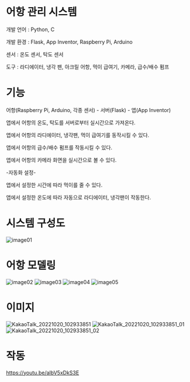 # 어항 관리 시스템


개발 언어 : Python, C

개발 환경 : Flask, App Inventor, Raspberry Pi, Arduino

센서 : 온도 센서, 탁도 센서

도구 : 라디에이터, 냉각 팬, 아크릴 어항, 먹이 급여기, 카메라, 급수/배수 펌프



# 기능

어항(Raspberry Pi, Arduino, 각종 센서) - 서버(Flask) - 앱(App Inventor)

앱에서 어항의 온도, 탁도를 서버로부터 실시간으로 가져온다.

앱에서 어항의 라디에이터, 냉각팬, 먹이 급여기를 동작시킬 수 있다.

앱에서 어항의 급수/배수 펌프를 작동시킬 수 있다.

앱에서 어항의 카메라 화면을 실시간으로 볼 수 있다.

-자동화 설정-

앱에서 설정한 시간에 따라 먹이를 줄 수 있다.

앱에서 설정한 온도에 따라 자동으로 라디에이터, 냉각팬이 작동한다.


# 시스템 구성도

![image01](https://user-images.githubusercontent.com/61938906/196835551-7885c49f-980a-453f-ba2c-edbd1356a6a6.png)


# 어항 모델링

![image02](https://user-images.githubusercontent.com/61938906/196835959-002fc2f1-5a45-4f16-8042-a796a3296009.png)
![image03](https://user-images.githubusercontent.com/61938906/196835961-9398fdf8-57ec-481c-9323-270cfb09e3c7.png)
![image04](https://user-images.githubusercontent.com/61938906/196835966-7ff97a9c-1983-4774-aa8e-db029e5f71a7.png)
![image05](https://user-images.githubusercontent.com/61938906/196835968-df8481d9-1dfd-4f0f-8beb-2f90f1fbb430.png)

# 이미지
![KakaoTalk_20221020_102933851](https://user-images.githubusercontent.com/61938906/196836685-c7bc3221-8890-439c-9248-80ef799be776.jpg)
![KakaoTalk_20221020_102933851_01](https://user-images.githubusercontent.com/61938906/196836688-3cb3ca4b-a1ac-4bda-888b-331d8a239824.jpg)
![KakaoTalk_20221020_102933851_02](https://user-images.githubusercontent.com/61938906/196836697-426e0ec3-9f28-46d0-9a1a-68f338925594.jpg)



# 작동

https://youtu.be/aIbV5xDkS3E






